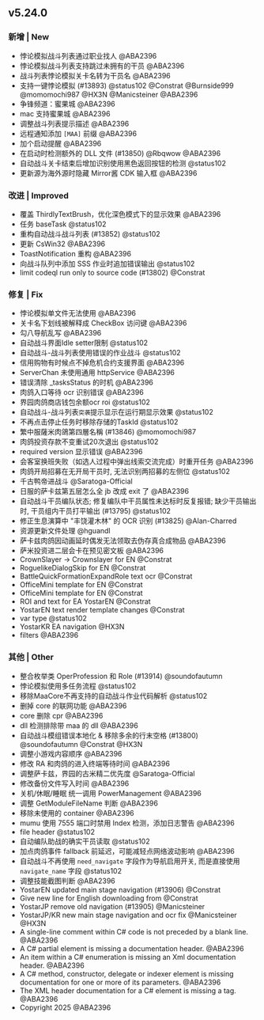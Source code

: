 ## v5.24.0

### 新增 | New

* 悖论模拟战斗列表通过职业找人 @ABA2396
* 悖论模拟战斗列表支持跳过未拥有的干员 @ABA2396
* 战斗列表悖论模拟关卡名转为干员名 @ABA2396
* 支持一键悖论模拟 (#13893) @status102 @Constrat @Burnside999 @momomochi987 @HX3N @Manicsteiner @ABA2396
* 争锋频道：蜜果城 @ABA2396
* mac 支持蜜果城 @ABA2396
* 调整战斗列表提示描述 @ABA2396
* 远程通知添加 `[MAA]` 前缀 @ABA2396
* 加个启动提醒 @ABA2396
* 在启动时检测额外的 DLL 文件 (#13850) @Rbqwow @ABA2396
* 自动战斗关卡结束后增加识别使用黑色返回按钮的检测 @status102
* 更新源为海外源时隐藏 Mirror酱 CDK 输入框 @ABA2396

### 改进 | Improved

* 覆盖 ThirdlyTextBrush，优化深色模式下的显示效果 @ABA2396
* 任务 baseTask @status102
* 重构自动战斗战斗列表 (#13852) @status102
* 更新 CsWin32 @ABA2396
* ToastNotification 重构 @ABA2396
* 向战斗队列中添加 SSS 作业时追加错误输出 @status102
* limit codeql run only to source code (#13802) @Constrat

### 修复 | Fix

* 悖论模拟单文件无法使用 @ABA2396
* 关卡名下划线被解释成 CheckBox 访问键 @ABA2396
* 勾八导航乱写 @ABA2396
* 自动战斗界面Idle setter限制 @status102
* 自动战斗-战斗列表使用错误的作业战斗 @status102
* 信用购物有时候点不掉危机合约支援界面 @ABA2396
* ServerChan 未使用通用 httpService @ABA2396
* 错误清除 _tasksStatus 的时机 @ABA2396
* 肉鸽入口等待 ocr 识别错误 @ABA2396
* 界园肉鸽商店钱包余额ocr roi @status102
* 自动战斗-战斗列表`突袭`提示显示在运行期显示效果 @status102
* 不再点击停止任务时移除存储的TaskId @status102
* 繁中服薩米肉鴿第四層名稱 (#13846) @momomochi987
* 肉鸽投资存款不变重试20次退出 @status102
* required version 显示错误 @ABA2396
* 会客室换班失败（如选人过程中弹出线索交流完成）时重开任务 @ABA2396
* 肉鸽开局招募在无开局干员时, 无法识别两招募的左侧位 @status102
* 千古鸭帝进战斗 @Saratoga-Official
* 日服的萨卡兹第五层怎么全 jb 改成 exit 了 @ABA2396
* 自动战斗干员编队状态; 修复编队中干员属性未达标时反复报错; 缺少干员输出时, 干员组内干员打平输出 (#13795) @status102
* 修正生息演算中 "丰饶灌木林" 的 OCR 识别 (#13825) @Alan-Charred
* 资源更新文件处理 @hguandl
* 萨卡兹肉鸽因动画延时偶发无法领取去伪存真合成物品 @ABA2396
* 萨米投资进二层会卡在预见密文板 @ABA2396
* CrownSlayer -> Crownslayer for EN @Constrat
* RoguelikeDialogSkip for EN @Constrat
* BattleQuickFormationExpandRole text ocr @Constrat
* OfficeMini template for EN @Constrat
* OfficeMini template for EN @Constrat
* ROI and text for EA YostarEN @Constrat
* YostarEN text render template changes @Constrat
* var type @status102
* YostarKR EA navigation @HX3N
* filters @ABA2396

### 其他 | Other

* 整合枚举类 OperProfession 和 Role (#13914) @soundofautumn
* 悖论模拟使用多任务流程 @status102
* 移除MaaCore不再支持的自动战斗作业代码解析 @status102
* 删掉 core 的联网功能 @ABA2396
* core 删除 cpr @ABA2396
* dll 检测排除带 maa 的 dll @ABA2396
* 自动战斗模组错误本地化 & 移除多余的行末空格 (#13800) @soundofautumn @Constrat @HX3N
* 调整小游戏内容顺序 @ABA2396
* 修改 RA 和肉鸽的进入终端等待时间 @ABA2396
* 调整萨卡兹，界园的古米精二优先度 @Saratoga-Official
* 修改备份文件写入时间 @ABA2396
* 关机/休眠/睡眠 统一调用 PowerManagement @ABA2396
* 调整 GetModuleFileName 判断 @ABA2396
* 移除未使用的 container @ABA2396
* mumu 使用 7555 端口时禁用 Index 检测，添加日志警告 @ABA2396
* file header @status102
* 自动编队助战的确实干员读取 @status102
* 加点肉鸽事件 fallback 前延迟，可能减轻点网络波动影响 @ABA2396
* 自动战斗不再使用 `need_navigate` 字段作为导航启用开关, 而是直接使用 `navigate_name` 字段 @status102
* 调整技能截图判断 @ABA2396
* YostarEN updated main stage navigation (#13906) @Constrat
* Give new line for English downloading from @Constrat
* YostarJP remove old navigation (#13905) @Manicsteiner
* YostarJP/KR new main stage navigation and ocr fix @Manicsteiner @HX3N
* A single-line comment within C# code is not preceded by a blank line. @ABA2396
* A C# partial element is missing a documentation header. @ABA2396
* An item within a C# enumeration is missing an Xml documentation header. @ABA2396
* A C# method, constructor, delegate or indexer element is missing documentation for one or more of its parameters. @ABA2396
* The XML header documentation for a C# element is missing a tag. @ABA2396
* Copyright 2025 @ABA2396
